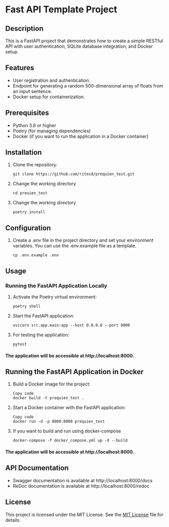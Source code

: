 # Fast API Template Project

## Description

This is a FastAPI project that demonstrates how to create a simple RESTful API with user authentication, SQLite database integration, and Docker setup.

## Features

- User registration and authentication.
- Endpoint for generating a random 500-dimensional array of floats from an input sentence.
- Docker setup for containerization.

## Prerequisites

- Python 3.8 or higher
- Poetry (for managing dependencies)
- Docker (if you want to run the application in a Docker container)

## Installation

1. Clone the repository:

   ```shell
   git clone https://github.com/ritesd/prequien_test.git

2. Change the working directory
   ```shell
   cd preuien_test

3. Change the working directory
   ```shell
   poetry install

## Configuration

1. Create a .env file in the project directory and set your environment variables. You can use the .env.example file as a template.
	```shell
	cp .env.example .env

## Usage

### Running the FastAPI Application Locally
1. Activate the Poetry virtual environment:
	```shell
	poetry shell

2. Start the FastAPI application:
	```shell
	uvicorn src.app.main:app --host 0.0.0.0 --port 8000

3. For testing the application:
	```shell
	pytest

#### The application will be accessible at http://localhost:8000.

## Running the FastAPI Application in Docker

1. Build a Docker image for the project:

	```shell
	Copy code
	docker build -t prequien_test .

2. Start a Docker container with the FastAPI application:

	```shell
	Copy code
	docker run -d -p 8000:8000 prequien_test

3. If you want to build and run using docker-compose

	```shell
	docker-compose -f docker_compose.yml up -d --build

#### The application will be accessible at http://localhost:8000.

## API Documentation
- Swagger documentation is available at http://localhost:8000/docs
- ReDoc documentation is available at http://localhost:8000/redoc

## License
This project is licensed under the MIT License. See the [MIT License](LICENSE)
 file for details.
